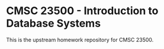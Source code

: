 # CMSC 23500 - Introduction to Database Systems

This is the upstream homework repository for CMSC 23500.
